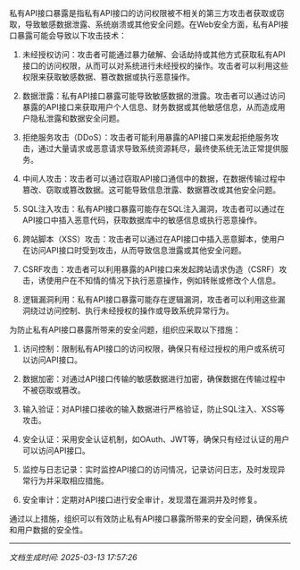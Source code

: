 私有API接口暴露是指私有API接口的访问权限被不相关的第三方攻击者获取或窃取，导致敏感数据泄露、系统崩溃或其他安全问题。在Web安全方面，私有API接口暴露可能会导致以下攻击技术：

1. 未经授权访问：攻击者可能通过暴力破解、会话劫持或其他方式获取私有API接口的访问权限，从而可以对系统进行未经授权的操作。攻击者可以利用这些权限来获取敏感数据、篡改数据或执行恶意操作。

2. 数据泄露：私有API接口暴露可能导致敏感数据的泄露。攻击者可以通过访问暴露的API接口来获取用户个人信息、财务数据或其他敏感信息，从而造成用户隐私泄露和数据安全问题。

3. 拒绝服务攻击（DDoS）：攻击者可能利用暴露的API接口来发起拒绝服务攻击，通过大量请求或恶意请求导致系统资源耗尽，最终使系统无法正常提供服务。

4. 中间人攻击：攻击者可以通过窃取API接口通信中的数据，在数据传输过程中篡改、窃取或篡改数据。这可能导致信息泄露、数据篡改或其他安全问题。

5. SQL注入攻击：私有API接口暴露可能存在SQL注入漏洞，攻击者可以通过在API接口中插入恶意代码，获取数据库中的敏感信息或执行恶意操作。

6. 跨站脚本（XSS）攻击：攻击者可以通过在API接口中插入恶意脚本，使用户在访问API接口时受到攻击，从而导致信息泄露或其他安全问题。

7. CSRF攻击：攻击者可以利用暴露的API接口来发起跨站请求伪造（CSRF）攻击，诱使用户在不知情的情况下执行恶意操作，例如转账或修改个人信息。

8. 逻辑漏洞利用：私有API接口暴露可能存在逻辑漏洞，攻击者可以利用这些漏洞绕过访问控制、执行未经授权的操作或导致系统异常行为。

为防止私有API接口暴露所带来的安全问题，组织应采取以下措施：

1. 访问控制：限制私有API接口的访问权限，确保只有经过授权的用户或系统可以访问API接口。

2. 数据加密：对通过API接口传输的敏感数据进行加密，确保数据在传输过程中不被窃取或篡改。

3. 输入验证：对API接口接收的输入数据进行严格验证，防止SQL注入、XSS等攻击。

4. 安全认证：采用安全认证机制，如OAuth、JWT等，确保只有经过认证的用户可以访问API接口。

5. 监控与日志记录：实时监控API接口的访问情况，记录访问日志，及时发现异常行为并采取相应措施。

6. 安全审计：定期对API接口进行安全审计，发现潜在漏洞并及时修复。

通过以上措施，组织可以有效防止私有API接口暴露所带来的安全问题，确保系统和用户数据的安全性。

---

*文档生成时间: 2025-03-13 17:57:26*












